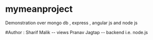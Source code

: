 # mymeanproject
Demonstration over mongo db , express , angular js and node js

#Author :
Sharif Malik -- views 
Pranav Jagtap -- backend i.e. node.js
